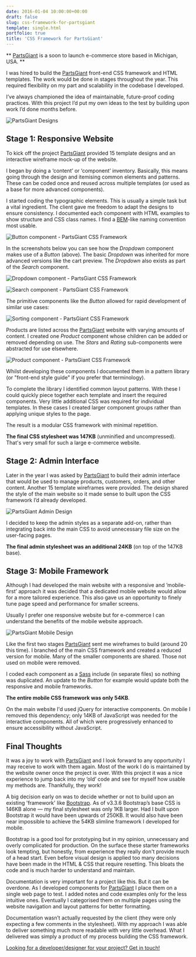 ```yaml
---
date: 2016-01-04 10:00:00+00:00
draft: false
slug: css-framework-for-partsgiant
template: single.html
portfolio: true
title: 'CSS Framework for PartsGiant'
---
```


** [PartsGiant](http://www.partsgiant.com/) is a soon to launch e-commerce store based in Michigan, USA. **

I was hired to build the [PartsGiant](http://www.partsgiant.com/) front-end CSS framework and HTML templates. The work would be done in stages throughout the year. This required flexibility on my part and scalability in the codebase I developed.

I’ve always championed the idea of maintainable, future-proof coding practices. With this project I’d put my own ideas to the test by building upon work I’d done months before.

<p class="b-post__image"><img src="/images/portfolio/partsgiant-designs.png" alt="PartsGiant Designs"></p>

## Stage 1: Responsive Website

To kick off the project [PartsGiant](http://www.partsgiant.com/) provided 15 template designs and an interactive wireframe mock-up of the website.

I began by doing a ‘content’ or ‘component’ inventory. Basically, this means going through the design and itemising common elements and patterns. These can be coded once and reused across multiple templates (or used as a base for more advanced components).

I started coding the typographic elements. This is usually a simple task but a vital ingredient. The client gave me freedom to adapt the designs to ensure consistency. I documented each component with HTML examples to show structure and CSS class names. I find a [BEM](http://csswizardry.com/2015/08/bemit-taking-the-bem-naming-convention-a-step-further/)-like naming convention most usable.

<p class="b-post__image"><img src="/images/portfolio/partsgiant-buttons.png" alt="Button component - PartsGiant CSS Framework"></p>

In the screenshots below you can see how the *Dropdown* component makes use of a *Button* (above). The basic *Dropdown* was inherited for more advanced versions like the cart preview. The *Dropdown* also exists as part of the *Search* component.

<p class="b-post__image"><img src="/images/portfolio/partsgiant-dropdowns.png" alt="Dropdown component - PartsGiant CSS Framework"></p>
<p class="b-post__image"><img src="/images/portfolio/partsgiant-search.png" alt="Search component - PartsGiant CSS Framework"></p>

The primitive components like the *Button* allowed for rapid development of similar use cases:

<p class="b-post__image"><img src="/images/portfolio/partsgiant-sorting.png" alt="Sorting component - PartsGiant CSS Framework"></p>

Products are listed across the [PartsGiant](http://www.partsgiant.com/) website with varying amounts of content. I created one *Product* component whose children can be added or removed depending on use. The *Stars* and *Rating* sub-components were abstracted for use elsewhere.

<p class="b-post__image"><img src="/images/portfolio/partsgiant-products.png" alt="Product component - PartsGiant CSS Framework"></p>

Whilst developing these components I documented them in a pattern library (or "front-end style guide" if you prefer that terminology).

To complete the library I identified common layout patterns. With these I could quickly piece together each template and insert the required components. Very little additional CSS was required for individual templates. In these cases I created larger component groups rather than applying unique styles to the page.

The result is a modular CSS framework with minimal repetition.

**The final CSS stylesheet was 147KB** (unminified and uncompressed). That's very small for such a large e-commerce website.

## Stage 2: Admin Interface

Later in the year I was asked by [PartsGiant](http://www.partsgiant.com/) to build their admin interface that would be used to manage products, customers, orders, and other content. Another 15 template wireframes were provided. The design shared the style of the main website so it made sense to built upon the CSS framework I’d already developed.

<p class="b-post__image"><img src="/images/portfolio/partsgiant-admin.png" alt="PartsGiant Admin Design"></p>

I decided to keep the admin styles as a separate add-on, rather than integrating back into the main CSS to avoid unnecessary file size on the user-facing pages.

**The final admin stylesheet was an additional 24KB** (on top of the 147KB base).

## Stage 3: Mobile Framework

Although I had developed the main website with a responsive and ’mobile-first’ approach it was decided that a dedicated mobile website would allow for a more tailored experience. This also gave us an opportunity to finely tune page speed and performance for smaller screens.

Usually I prefer one responsive website but for e-commerce I can understand the benefits of the mobile website approach.

<p class="b-post__image"><img src="/images/portfolio/partsgiant-mobile.png" alt="PartsGiant Mobile Design"></p>

Like the first two stages [PartsGiant](http://www.partsgiant.com/) sent me wireframes to build (around 20 this time). I branched of the main CSS framework and created a reduced version for mobile. Many of the smaller components are shared. Those not used on mobile were removed.

I coded each component as a [Sass](http://sass-lang.com/) include (in separate files) so nothing was duplicated. An update to the *Button* for example would update both the responsive and mobile frameworks.

**The entire mobile CSS framework was only 54KB**.

On the main website I'd used jQuery for interactive components. On mobile I removed this dependency; only 14KB of JavaScript was needed for the interactive components. All of which were progressively enhanced to ensure accessibility without JavaScript.

## Final Thoughts

It was a joy to work with [PartsGiant](http://www.partsgiant.com/) and I look forward to any opportunity I may receive to work with them again. Most of the work I do is maintained by the website owner once the project is over. With this project it was a nice experience to jump back into my ‘old’ code and see for myself how usable my methods are. Thankfully, they work!

A big decision early on was to decide whether or not to build upon an existing 'framework' like [Bootstrap](http://getbootstrap.com/). As of v3.3.6 Bootstrap’s base CSS is 146KB alone — my final stylesheet was only 1KB larger. Had I built upon Bootstrap it would have been upwards of 250KB. It would also have been near impossible to achieve the 54KB slimline framework I developed for mobile.

Bootstrap is a good tool for prototyping but in my opinion, unnecessary and overly complicated for production. On the surface these starter frameworks look tempting, but honestly, from experience they really don't provide much of a head start. Even before visual design is applied too many decisions have been made in the HTML & CSS that require resetting. This bloats the code and is much harder to understand and maintain.

Documentation is very important for a project like this. But it can be overdone. As I developed components for [PartsGiant](http://www.partsgiant.com/) I place them on a single web page to test. I added notes and code examples only for the less intuitive ones. Eventually I categorised them on multiple pages using the website navigation and layout patterns for better formatting.

Documentation wasn’t actually requested by the client (they were only expecting a few comments in the stylesheet). With my approach I was able to deliver something much more readable with very little overhead. What I delivered was simply a product of my process building the CSS framework.

[Looking for a developer/designer for your project? Get in touch!](http://dbushell.com/contact/)
